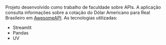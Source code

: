 Projeto desenvolvido como trabalho de faculdade sobre APIs.
A aplicação consulta informações sobre a cotação do Dólar Americano para Real Brasileiro em [AwesomeAPI](%"https://docs.awesomeapi.com.br/api-de-moedas").
As tecnologias utilizadas:

- Streamlit
- Pandas
- UV
